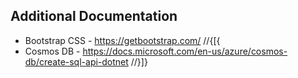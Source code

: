 ﻿## Additional Documentation

- Bootstrap CSS - https://getbootstrap.com/
//{[{
- Cosmos DB - https://docs.microsoft.com/en-us/azure/cosmos-db/create-sql-api-dotnet
//}]}
